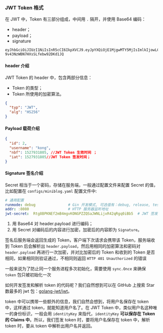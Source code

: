 ### JWT Token 格式

在 JWT 中，Token 有三部分组成，中间用 `.` 隔开，并使用 Base64 编码：

- header；
- payload；
- signature

```
eyJhbGciOiJIUzI1NiIsInR5cCI6IkpXVCJ9.eyJpYXQiOjE1MjgwMTY5MjIsImlkIjowLCJuYmYiOjE1MjgwMTY5MjIsInVzZXJuYW1lIjoiYWRtaW4ifQ.LjxrK9DuAwAzUD8-9v43NzWBN7HXsSLfebw92DKd1JQ
```

#### header 介绍

JWT Token 的 header 中，包含两部分信息：

- Token 的类型；
- Token 所使用的加密算法。

```json
{
  "typ": "JWT",
  "alg": "HS256"
}

```

#### Payload 载荷介绍

```json
{
  "id": 2,
  "username": "kong",
  "nbf": 1527931805, //JWT Token 生效时间 ；
  "iat": 1527931805//JWT Token 签发时间；
}

```

#### Signature 签名介绍

Secret 相当于一个密码，存储在服务端，一般通过配置文件来配置 Secret 的值，比如配置在 `configs/miniblog.yaml` 配置文件中:

```yaml
# 通用配置
runmode: debug               # Gin 开发模式, 可选值有：debug, release, test
addr: :8080                  # HTTP 服务器监听地址
jwt-secret:  Rtg8BPKNEf2mB4mgvKONGPZZQSaJWNLijxR42qRgq0iBb5  # JWT 签发密钥

```

1. 用 Base64 对 header.payload 进行编码；
2. 用 Secret 对编码后的内容进行加密，加密后的内容即为 `Signature`。

签名后服务端会返回生成的 Token，客户端下次请求会携带该 Token，服务端收到 Token 后会解析出 `header.payload`，然后用相同的加密算法和密码对 `header.payload` 再进行一次加密，并对比加密后的 Token 和收到的 Token 是否相同，如果相同则验证通过，不相同则返回 `HTTP 401 Unauthorized` 的错误

一般来说为了防止同一个服务进程多次初始化，需要使用 `sync.Once` 来确保 `token` 包只被初始化一次

如何开发签发和解析 token 的代码呢？我们自然想到可以在 GitHub 上搜索 Star 数最多的 jwt 包：[golang-jwt/jwt](https://link.juejin.cn/?target=https%3A%2F%2Fgithub.com%2Fgolang-jwt%2Fjwt)。

token 中可以携带一些额外的信息，我们自然会想到，将用户名保存在 token 中，这样通过 token，就能知道用户名了。在 JWT Token 中，类似用户名这种唯一的身份标识，一般会用 `identityKey` 来指代，`identityKey` **可以保存在 Token 的 Claims 中**。所以，我们签发 token 时，要将用户名保存在 token 中，解析 token 时，要从 token 中解析出用户名并返回。












